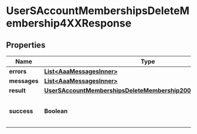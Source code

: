 

# UserSAccountMembershipsDeleteMembership4XXResponse


## Properties

| Name | Type | Description | Notes |
|------------ | ------------- | ------------- | -------------|
|**errors** | [**List&lt;AaaMessagesInner&gt;**](AaaMessagesInner.md) |  |  |
|**messages** | [**List&lt;AaaMessagesInner&gt;**](AaaMessagesInner.md) |  |  |
|**result** | [**UserSAccountMembershipsDeleteMembership200ResponseAllOfResult**](UserSAccountMembershipsDeleteMembership200ResponseAllOfResult.md) |  |  |
|**success** | **Boolean** | Whether the API call was successful |  |



